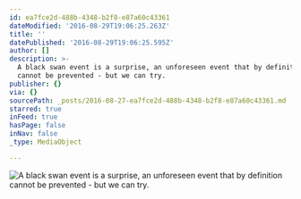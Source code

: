 ```yaml
---
id: ea7fce2d-488b-4348-b2f8-e87a60c43361
dateModified: '2016-08-29T19:06:25.263Z'
title: ''
datePublished: '2016-08-29T19:06:25.595Z'
author: []
description: >-
  A black swan event is a surprise, an unforeseen event that by definition
  cannot be prevented - but we can try. 
publisher: {}
via: {}
sourcePath: _posts/2016-08-27-ea7fce2d-488b-4348-b2f8-e87a60c43361.md
starred: true
inFeed: true
hasPage: false
inNav: false
_type: MediaObject

---
```

![A black swan event is a surprise, an unforeseen event that by definition cannot be prevented - but we can try. ](https://the-grid-user-content.s3-us-west-2.amazonaws.com/78f26ad4-4165-4f86-8c13-ea16c910910d.jpg)